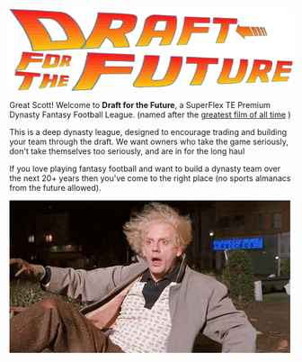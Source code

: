 ![Draft For the Future](/assets/DraftForTheFuture.gif)



Great Scott! Welcome to **Draft for the Future**, a SuperFlex TE Premium Dynasty Fantasy Football League. (named after the [greatest film of all time](https://www.imdb.com/title/tt0088763/) )

This is a deep dynasty league, designed to encourage trading and building your team through the draft. We want owners who take the game seriously, don't take themselves too seriously, and are in for the long haul

If you love playing fantasy football and want to build a dynasty team over the next 20+ years then you've come to the right place (no sports almanacs from the future allowed). 

![DocBrown](/assets/docbrown.gif)
